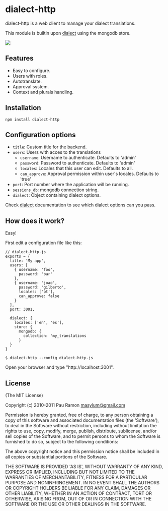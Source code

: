 # dialect-http

dialect-http is a web client to manage your dialect translations.

This module is builtin upon [dialect](http://github.com/masylum/dialect/) using the mongodb store.

<img src = "https://github.com/masylum/dialect-http/raw/master/lib/public/images/example.jpg" border = "0" />

## Features

- Easy to configure.
- Users with roles.
- Autotranslate.
- Approval system.
- Context and plurals handling.

## Installation

    npm install dialect-http

## Configuration options

  - `title`: Custom title for the backend.
  - `users`: Users with acces to the translations
    - `username`: Username to authenticate. Defaults to 'admin'
    - `password`: Password to authenticate. Defaults to 'admin'
    - `locales`: Locales that this user can edit. Defaults to all.
    - `can_approve`: Approval permission within user's locales. Defaults to 'true'
  - `port`: Port number where the application will be running.
  - `sessions_db`: mongodb connection string.
  - `dialect`: Object containing dialect options.

Check [dialect](http://github.com/masylum/dialect/) documentation to see which dialect options can you pass.

## How does it work?

Easy!

First edit a configuration file like this:

    // dialect-http.js
    exports = {
      title: 'My app',
      users: [
        { username: 'foo',
          password: 'bar'
        },
        { username: 'joao',
          password: 'gilberto',
          locales: ['pt'],
          can_approve: false
        }
      ],
      port: 3001,

      dialect: {
        locales: ['en', 'es'],
        store: {
          mongodb: {
            collection: 'my_translations
          }
      }
    }

    $ dialect-http --config dialect-http.js

Open your browser and type "http://localhost:3001".

## License

(The MIT License)

Copyright (c) 2010-2011 Pau Ramon <masylum@gmail.com>

Permission is hereby granted, free of charge, to any person obtaining a copy of this software and associated documentation files (the 'Software'), to deal in the Software without restriction, including without limitation the rights to use, copy, modify, merge, publish, distribute, sublicense, and/or sell copies of the Software, and to permit persons to whom the Software is furnished to do so, subject to the following conditions:

The above copyright notice and this permission notice shall be included in all copies or substantial portions of the Software.

THE SOFTWARE IS PROVIDED 'AS IS', WITHOUT WARRANTY OF ANY KIND, EXPRESS OR IMPLIED, INCLUDING BUT NOT LIMITED TO THE WARRANTIES OF MERCHANTABILITY, FITNESS FOR A PARTICULAR PURPOSE AND NONINFRINGEMENT. IN NO EVENT SHALL THE AUTHORS OR COPYRIGHT HOLDERS BE LIABLE FOR ANY CLAIM, DAMAGES OR OTHER LIABILITY, WHETHER IN AN ACTION OF CONTRACT, TORT OR OTHERWISE, ARISING FROM, OUT OF OR IN CONNECTION WITH THE SOFTWARE OR THE USE OR OTHER DEALINGS IN THE SOFTWARE.
